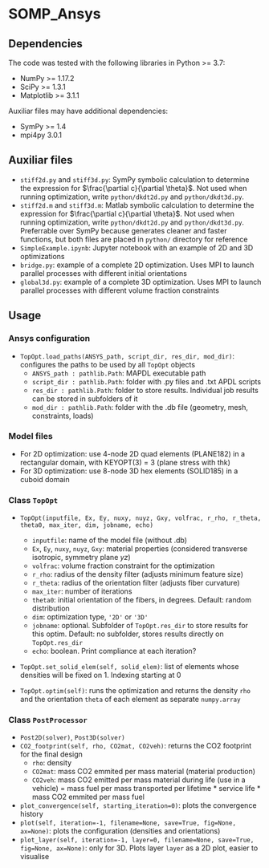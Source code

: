 # SOMP_Ansys

## Dependencies

The code was tested with the following libraries in Python >= 3.7:
- NumPy >= 1.17.2
- SciPy >= 1.3.1
- Matplotlib >= 3.1.1

Auxiliar files may have additional dependencies:
- SymPy >= 1.4
- mpi4py 3.0.1

## Auxiliar files

- `stiff2d.py` and `stiff3d.py`: SymPy symbolic calculation to determine the expression for $\frac{\partial c}{\partial \theta}$. Not used when running optimization, write `python/dkdt2d.py` and `python/dkdt3d.py`.
- `stiff2d.m` and `stiff3d.m`: Matlab symbolic calculation to determine the expression for $\frac{\partial c}{\partial \theta}$. Not used when running optimization, write `python/dkdt2d.py` and `python/dkdt3d.py`. Preferrable over SymPy because generates cleaner and faster functions, but both files are placed in `python/` directory for reference
- `SimpleExample.ipynb`: Jupyter notebook with an example of 2D and 3D optimizations
- `bridge.py`: example of a complete 2D optimization. Uses MPI to launch parallel processes with different initial orientations
- `global3d.py`: example of a complete 3D optimization. Uses MPI to launch parallel processes with different volume fraction constraints

## Usage 

### Ansys configuration

- `TopOpt.load_paths(ANSYS_path, script_dir, res_dir, mod_dir)`: configures the paths to be used by all `TopOpt` objects
  - `ANSYS_path : pathlib.Path`: MAPDL executable path
  - `script_dir : pathlib.Path`: folder with .py files and .txt APDL scripts
  - `res_dir : pathlib.Path`: folder to store results. Individual job results can be stored in subfolders of it
  - `mod_dir : pathlib.Path`: folder with the .db file (geometry, mesh, constraints, loads)

### Model files

- For 2D optimization: use 4-node 2D quad elements (PLANE182) in a rectangular domain, with KEYOPT(3) = 3 (plane stress with thk)
- For 3D optimization: use 8-node 3D hex elements (SOLID185) in a cuboid domain

### Class `TopOpt`

- `TopOpt(inputfile, Ex, Ey, nuxy, nuyz, Gxy, volfrac, r_rho, r_theta, theta0, max_iter, dim, jobname, echo)`
  - `inputfile`: name of the model file (without .db)
  - `Ex`, `Ey`, `nuxy`, `nuyz`, `Gxy`: material properties (considered transverse isotropic, symmetry plane $yz$)
  - `volfrac`: volume fraction constraint for the optimization
  - `r_rho`: radius of the density filter (adjusts minimum feature size)
  - `r_theta`: radius of the orientation filter (adjusts fiber curvature)
  - `max_iter`: number of iterations
  - `theta0`: initial orientation of the fibers, in degrees. Default: random distribution
  - `dim`: optimization type, `'2D'` or `'3D'`
  - `jobname`: optional. Subfolder of `TopOpt.res_dir` to store results for this optim. Default: no subfolder, stores results directly on `TopOpt.res_dir`
  - `echo`: boolean. Print compliance at each iteration?

- `TopOpt.set_solid_elem(self, solid_elem)`: list of elements whose densities will be fixed on 1. Indexing starting at 0

- `TopOpt.optim(self)`: runs the optimization and returns the density `rho` and the orientation `theta` of each element as separate `numpy.array`

### Class `PostProcessor`

- `Post2D(solver)`, `Post3D(solver)`
- `CO2_footprint(self, rho, CO2mat, CO2veh)`: returns the CO2 footprint for the final design
  - `rho`: density
  - `CO2mat`: mass CO2 emmited per mass material (material production)
  - `CO2veh`: mass CO2 emitted per mass material during life (use in a vehicle) = mass fuel per mass transported per lifetime * service life * mass CO2 emmited per mass fuel
- `plot_convergence(self, starting_iteration=0)`: plots the convergence history
- `plot(self, iteration=-1, filename=None, save=True, fig=None, ax=None)`: plots the configuration (densities and orientations)
- `plot_layer(self, iteration=-1, layer=0, filename=None, save=True, fig=None, ax=None)`: only for 3D. Plots layer `layer` as a 2D plot, easier to visualise
